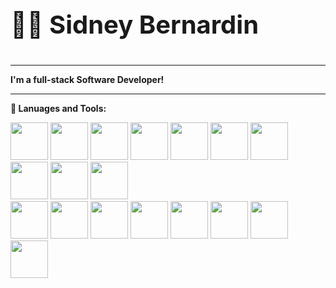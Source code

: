<h3 style="font-size:40px;">🧑‍💻 Sidney Bernardin</h3>

<hr />

<p>
  <strong>I'm a full-stack Software Developer!</strong>
</p>

<hr />

<strong>🧰 Lanuages and Tools:</strong>
<p align="left">
  <img width="60px" src="https://cdn.jsdelivr.net/gh/devicons/devicon/icons/go/go-original.svg" />
  <img width="60px" src="https://cdn.jsdelivr.net/gh/devicons/devicon/icons/python/python-original.svg" />
  <img width="60px" src="https://cdn.jsdelivr.net/gh/devicons/devicon/icons/html5/html5-original.svg" />
  <img width="60px" src="https://cdn.jsdelivr.net/gh/devicons/devicon/icons/css3/css3-original.svg" />
  <img width="60px" src="https://cdn.jsdelivr.net/gh/devicons/devicon/icons/javascript/javascript-original.svg" />
  <img width="60px" src="https://cdn.jsdelivr.net/gh/devicons/devicon/icons/cplusplus/cplusplus-original.svg" />
  <img width="60px" src="https://cdn.jsdelivr.net/gh/devicons/devicon/icons/bash/bash-original.svg" />
  <br />
  <img width="60px" src="https://cdn.jsdelivr.net/gh/devicons/devicon/icons/mongodb/mongodb-original.svg" />
  <img width="60px" src="https://cdn.jsdelivr.net/gh/devicons/devicon/icons/redis/redis-original.svg" />
  <img width="60px" src="https://cdn.jsdelivr.net/gh/devicons/devicon/icons/mysql/mysql-plain-wordmark.svg" />
  <br />
  <img width="60px" src="https://cdn.jsdelivr.net/gh/devicons/devicon/icons/linux/linux-original.svg" />
  <img width="60px" src="https://cdn.jsdelivr.net/gh/devicons/devicon/icons/docker/docker-original.svg" />
  <img width="60px" src="https://cdn.jsdelivr.net/gh/devicons/devicon/icons/vuejs/vuejs-original.svg" />
  <img width="60px" src="https://cdn.jsdelivr.net/gh/devicons/devicon/icons/godot/godot-original.svg" />
  <img width="60px" src="https://cdn.jsdelivr.net/gh/devicons/devicon/icons/git/git-original.svg" />
  <img width="60px" src="https://cdn.jsdelivr.net/gh/devicons/devicon/icons/github/github-original.svg" />
  <img width="60px" src="https://cdn.jsdelivr.net/gh/devicons/devicon/icons/googlecloud/googlecloud-original.svg" />
  <img width="60px" src="https://cdn.jsdelivr.net/gh/devicons/devicon/icons/vim/vim-original.svg" />
</p>
